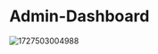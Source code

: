 # Admin-Dashboard
![1727503004988](https://github.com/user-attachments/assets/ee6c6d55-fbcb-4559-99cf-04f8679a3692)
